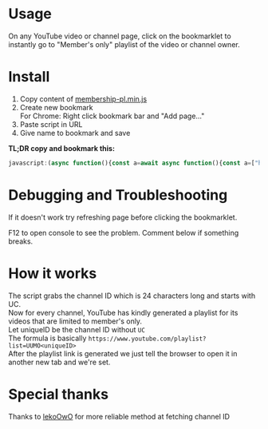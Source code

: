 # Usage
On any YouTube video or channel page, click on the bookmarklet to instantly go to "Member's only" playlist of the video or channel owner.

# Install
1. Copy content of [membership-pl.min.js](https://github.com/jogerj/open-yt-membership-pl/blob/master/membership-pl.js)
2. Create new bookmark  
    For Chrome: Right click bookmark bar and "Add page..."
3. Paste script in URL
4. Give name to bookmark and save

**TL;DR copy and bookmark this:**

```javascript
javascript:(async function(){const a=await async function(){const a=["https://www.youtube.com/channel/","http://www.youtube.com/channel/"],b=[location.href];for(const d of b)for(const b of a)if(d%26%26d.startsWith(b))return d.split(/[%3F%23]/)[0].substr(b.length);const c=await fetch(location.href),d=new DOMParser().parseFromString((await c.text()),"text/html");try{return d.querySelector("meta[itemprop='channelId']").getAttribute("content")}catch(a){}}();if(a)window.open(`https://www.youtube.com/playlist%3Flist=UUMO${a.substr(2,22)}`,"_blank");else{console.log(`[MEMBERSHIP PLAYLIST REDIRECT] Cannot get channel ID on ${location.href}`);var b=function(){if(window.hasOwnProperty("ytInitialPlayerResponse")%26%26null!=window.ytInitialPlayerResponse%26%26window.ytInitialPlayerResponse.hasOwnProperty("videoDetails")%26%26window.ytInitialPlayerResponse.videoDetails.hasOwnProperty("channelId"))return console.log("Found channel in ytInitialPlayerResponse"),window.ytInitialPlayerResponse.videoDetails.channelId;var a;return Array.prototype.slice.call(document.getElementsByTagName("link")).forEach(function(b){"canonical"===b.getAttribute("rel")%26%26(console.log("Found channel link"),a=b.getAttribute("href").substr(32))}),a}();b===void 0%3Fconsole.warn("Could not find a channel ID at ${location.href}"):(console.log("Going to membership playlist URL"),window.open("https://www.youtube.com/playlist%3Flist=UUMO"+b.substring(a.length-22),"_blank"))}})();
```


# Debugging and Troubleshooting
If it doesn't work try refreshing page before clicking the bookmarklet.  

F12 to open console to see the problem. Comment below if something breaks.

# How it works
The script grabs the channel ID which is 24 characters long and starts with UC.  
Now for every channel, YouTube has kindly generated a playlist for its videos that are limited to member's only.  
Let uniqueID be the channel ID without `UC`  
The formula is basically `https://www.youtube.com/playlist?list=UUMO<uniqueID>`  
After the playlist link is generated we just tell the browser to open it in another new tab and we're set.  

# Special thanks
Thanks to [lekoOwO](https://gist.github.com/lekoOwO/622a7aab272c18a354fb7b0759f938fb) for more reliable method at fetching channel ID
